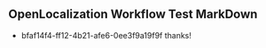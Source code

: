## OpenLocalization Workflow Test MarkDown

* bfaf14f4-ff12-4b21-afe6-0ee3f9a19f9f 
thanks!



<!--HONumber=Feb16_HO1-->
